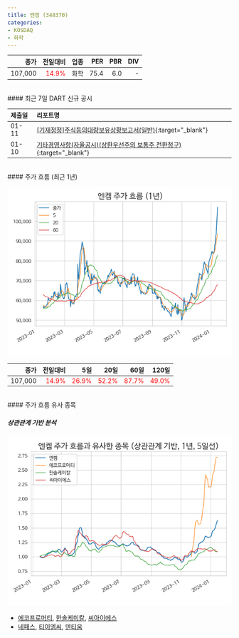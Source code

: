 ```yaml
---
title: 엔켐 (348370)
categories:
- KOSDAQ
- 화학
---
```


|**종가**|**전일대비**|**업종**|**PER**|**PBR**|**DIV**|
|-------:|-----------:|-------:|------:|------:|------:|
|107,000|<span style="color: red">14.9%</span>|화학|75.4|6.0|-|

<!-- more -->

<br>
#### 최근 7일 DART 신규 공시


|**제출일**|**리포트명**|
|:-----|:-------|
|01-11|[[기재정정]주식등의대량보유상황보고서(일반)](https://dart.fss.or.kr/dsaf001/main.do?rcpNo=20240110000854){:target="_blank"}|
|01-10|[기타경영사항(자율공시)(상환우선주의 보통주 전환청구)](https://dart.fss.or.kr/dsaf001/main.do?rcpNo=20240110900642){:target="_blank"}|

<br>
#### 주가 흐름 (최근 1년)

![348370](/assets/images/stock/348370.png)

|**종가**|**전일대비**|**5일**|**20일**|**60일**|**120일**|
|---:|-------:|--:|---:|---:|----:|
|107,000|<span style="color: red">14.9%</span>|<span style="color: red">26.9%</span>|<span style="color: red">52.2%</span>|<span style="color: red">87.7%</span>|<span style="color: red">49.0%</span>|

<br>
#### 주가 흐름 유사 종목

##### 상관관계 기반 분석

![348370](/assets/images/stock/348370_corr.png)
- [에코프로머티](/450080/), [한솔케미칼](/014680/), [씨아이에스](/222080/)
- [네패스](/033640/), [티이엠씨](/425040/), [덴티움](/145720/)